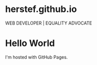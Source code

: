 # herstef.github.io
WEB DEVELOPER | EQUALITY ADVOCATE
<html>
<body>
<h1>Hello World</h1>
<p>I'm hosted with GitHub Pages.</p>
</body>
</html>
